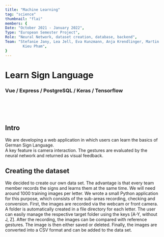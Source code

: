 ```yaml
---
title: "Machine Learning"
tag: "science"
thumbnail: "flai"
members: {
Date: "October 2021 - January 2022",
Type: "European Semester Project",         
Role: "Neural Network, dataset creation, database, backend",
Team: "Stefanie Jany, Lea Jell, Eva Kunzmann, Anja Krendlinger, Martin Kohnle, Moritz Kronberger,
        Kieu Pham",
}
---
```


# Learn Sign Language

### Vue / Express / PostgreSQL / Keras / Tensorflow <br /> <br />

<team :members="members"></team>

<br /> <br />

<image-loader height="large_wide" image="science/flai"></image-loader>

## Intro

We are developing a web application in which users can learn the basics of German Sign Language. <br />
A key feature is camera interaction. The gestures are evaluated by the neural network and returned as visual feedback.

## Creating the dataset

We decided to create our own data set. The advantage is that every team member records the signs and learns them at the same time. We will need around 1000 training images per letter. We wrote a small Python application for this purpose, which consists of the sub-areas recording, checking and conversion. First, the images are recorded via the webcam or front camera. A folder is automatically created in a file directory for each letter. The user can easily manage the respective target folder using the keys [A-Y, without J, Z].
After the recording, the images can be compared with reference gestures. The image is then either saved or deleted. Finally, the images are converted into a CSV format and can be added to the data set.
